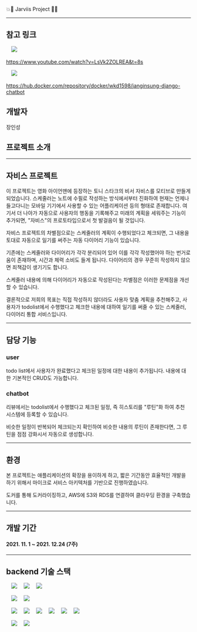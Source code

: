 💥🌟 Jarviis Project 🌟💥
***
## 참고 링크
　<img src="https://img.shields.io/badge/youtube-FF0000?style=for-the-badge&logo=youtube&logoColor=white"/>

https://www.youtube.com/watch?v=LsVk2ZOLREA&t=8s

　<img src="https://img.shields.io/badge/docker-2496ED?style=for-the-badge&logo=docker&logoColor=white"/>

https://hub.docker.com/repository/docker/wkd1598/janginsung-django-chatbot

## 개발자

장인성

## 프로젝트 소개
***
## 자비스 프로젝트 
  
이 프로젝트는 영화 아이언맨에 등장하는 토니 스타크의 비서 자비스를 모티브로 만들게 되었습니다.
스케줄러는 노트에 수필로 작성하는 방식에서부터 진화하여 현재는 언제나 들고다니는 모바일 기기에서 사용할 수 있는 어플리케이션 등의 형태로 존재합니다.
여기서 더 나아가 자동으로 사용자의 행동을 기록해주고 미래의 계획을 세워주는 기능이 추가되면, "자비스"의 프로토타입으로서 첫 발걸음이 될 것입니다.

자비스 프로젝트의 차별점으로는 스케줄러의 계획이 수행되었다고 체크되면, 그 내용을 토대로 자동으로 일기를 써주는 자동 다이어리 기능이 있습니다.

기존에는 스케줄러와 다이어리가 각각 분리되어 있어 이를 각각 작성했어야 하는 번거로움이 존재하며, 
시간과 체력 소비도 들게 됩니다. 다이어리의 경우 꾸준히 작성하지 않으면 죄책감이 생기기도 합니다.

스케줄러 내용에 의해 다이어리가 자동으로 작성된다는 차별점은 이러한 문제점을 개선할 수 있습니다.

결론적으로 저희의 목표는 직접 작성하지 않더라도 사용자 맞춤 계획을 추천해주고, 사용자가 todolist에서 수행했다고 체크한 내용에 대하여 일기를 써줄 수 있는 스케줄러, 다이어리 통합 서비스입니다.



***
## 담당 기능

### user

todo list에서 사용자가 완료했다고 체크된 일정에 대한 내용이 추가됩니다.
내용에 대한 기본적인 CRUD도 가능합니다.

### chatbot

리뷰에서는 todolist에서 수행했다고 체크된 일정, 즉 히스토리를 "루틴"화 하여 추천 시스템에 등록할 수 있습니다. 

비슷한 일정이 반복되어 체크되는지 확인하여 비슷한 내용의 루틴이 존재한다면,  그 루틴을 점점 강화시서 자동으로 생성합니다.
 

***

## 환경

본 프로젝트는 애플리케이션의 확장을 용이하게 하고, 짧은 기간동안 효율적인 개발을 하기 위해서 마이크로 서비스 아키텍처를 기반으로 진행하였습니다.

도커를 통해 도커라이징하고, AWS에 S3와 RDS를 연결하여 클라우딩 환경을 구축했습니다.

***
## 개발 기간
#### 2021. 11. 1 ~ 2021. 12.24 (7주)

***
## backend 기술 스택

　<img src="https://img.shields.io/badge/Python-3776AB?style=for-the-badge&logo=python&logoColor=white"/>
　<img src="https://img.shields.io/badge/anaconda-44A833?style=for-the-badge&logo=anaconda&logoColor=white"/>
　<img src="https://img.shields.io/badge/django-092E20?style=for-the-badge&logo=django&logoColor=black"/>


　<img src="https://img.shields.io/badge/docker-2496ED?style=for-the-badge&logo=docker&logoColor=black"/>
　<img src="https://img.shields.io/badge/AWS-232F3E?style=for-the-badge&logo=amazon%20aws&logoColor=black"/>


　<img src="https://img.shields.io/badge/pytorch-EE4C2C?style=for-the-badge&logo=pytorch&logoColor=black"/>
　<img src="https://img.shields.io/badge/scikit%20learn-F7931E?style=for-the-badge&logo=scikitlearn&logoColor=black"/>
　<img src="https://img.shields.io/badge/numpy-013243?style=for-the-badge&logo=numpy&logoColor=black"/>
　<img src="https://img.shields.io/badge/pandas-150458?style=for-the-badge&logo=pandas&logoColor=black"/>
　<img src="https://img.shields.io/badge/selenium-43B02A?style=for-the-badge&logo=selenium&logoColor=black"/>
　<img src="https://img.shields.io/badge/bs4-000000?&logoColor=black"/>

　<img src="https://img.shields.io/badge/Konlpy-FF0000?&logoColor=black"/>
　<img src="https://img.shields.io/badge/KoGPT2-FF6A00?&logoColor=black"/>
